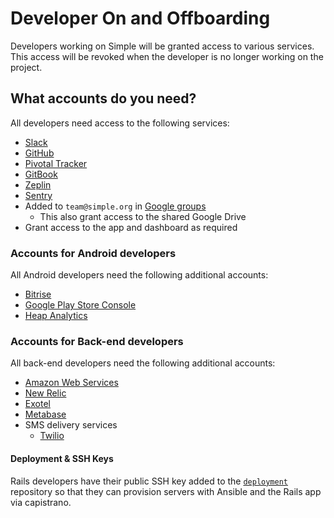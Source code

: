 # Developer On and Offboarding

Developers working on Simple will be granted access to various services. This access will be revoked when the developer is no longer working on the project.

## What accounts do you need?

All developers need access to the following services:

* [Slack](https://simpledotorg.slack.com/)
* [GitHub](https://github.com/simpledotorg/)
* [Pivotal Tracker](https://www.pivotaltracker.com/n/projects/2184102)
* [GitBook](https://app.gitbook.com/@simpledotorg/)
* [Zeplin](https://app.zeplin.io/projects)
* [Sentry](https://sentry.io/organizations/resolve-to-save-lives/issues/)
* Added to `team@simple.org` in [Google groups](https://groups.google.com/a/simple.org/forum/#!forum/team)
  * This also grant access to the shared Google Drive
* Grant access to the app and dashboard as required

### Accounts for Android developers

All Android developers need the following additional accounts:

* [Bitrise](https://app.bitrise.io/organization/61c4ea18d9174f07#/people)
* [Google Play Store Console](https://play.google.com/apps/publish/?account=7858016656031097057#AdminPlace)
* [Heap Analytics](https://heapanalytics.com/app/account)

### Accounts for Back-end developers

All back-end developers need the following additional accounts:

* [Amazon Web Services](https://resolvetosavelives.signin.aws.amazon.com/console/)
* [New Relic](https://account.newrelic.com/accounts/2000380/users)
* [Exotel](https://my.exotel.com/auth/logout)
* [Metabase](https://metabase.simple.org)
* SMS delivery services
  * [Twilio](https://www.twilio.com/login)

#### Deployment & SSH Keys

Rails developers have their public SSH key added to the [`deployment`](https://github.com/simpledotorg/deployment) repository so that they can provision servers with Ansible and the Rails app via capistrano.

